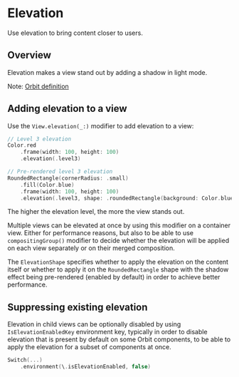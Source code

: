 # Elevation

Use elevation to bring content closer to users.

## Overview

Elevation makes a view stand out by adding a shadow in light mode.

Note: [Orbit definition](https://orbit.kiwi/foundation/elevation/)

## Adding elevation to a view

Use the `View.elevation(_:)` modifier to add elevation to a view:

```swift
// Level 3 elevation
Color.red
    .frame(width: 100, height: 100)
    .elevation(.level3)

// Pre-rendered level 3 elevation
RoundedRectangle(cornerRadius: .small)
    .fill(Color.blue)
    .frame(width: 100, height: 100)
    .elevation(.level3, shape: .roundedRectangle(background: Color.blue, borderRadius: .small))
```

The higher the elevation level, the more the view stands out.

Multiple views can be elevated at once by using this modifier on a container view.
Either for performance reasons, but also to be able to use `compositingGroup()` modifier
to decide whether the elevation will be applied on each view separately or on their merged composition.

The ``ElevationShape`` specifies whether to apply the elevation on the content itself or whether to apply it
on the `RoundedRectangle` shape with the shadow effect being pre-rendered (enabled by default) 
in order to achieve better performance.

## Suppressing existing elevation

Elevation in child views can be optionally disabled by using ``IsElevationEnabledKey`` environment key,
typically in order to disable elevation that is present by default on some Orbit components,
to be able to apply the elevation for a subset of components at once.

```swift
Switch(...)
    .environment(\.isElevationEnabled, false)
```
